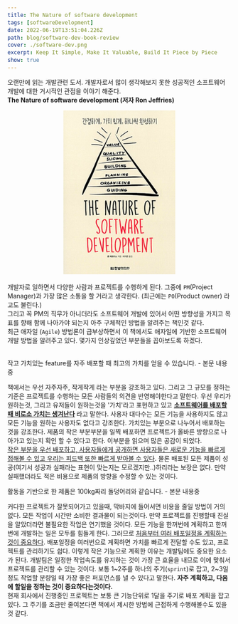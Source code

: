 ```yaml
---
title: The Nature of software development
tags: [softwareDevelopment]
date: 2022-06-19T13:51:04.226Z
path: blog/software-dev-book-review
cover: ./software-dev.png
excerpt: Keep It Simple, Make It Valuable, Build It Piece by Piece
show: true
---
```

 
오랜만에 읽는 개발관련 도서. 개발자로서 많이 생각해보지 못한 성공적인 소프트웨어 개발에 대한 거시적인 관점을 이야기 해준다.  
**The Nature of software development  (저자 Ron Jeffries)**

<div style="width: 50%;margin-bottom: 15px; margin-left:auto; margin-right: auto;">
  <img src="./book.png" width="300px" />
</div>

개발자로 일하면서 다양한 사람과 프로젝트를 수행하게 된다. 그중에 `PM`(Project Manager)과 가장 많은 소통을 할 거라고 생각한다. (최근에는 `PO`(Product owner) 라고도 불린다.)  
그리고 꼭 PM의 직무가 아니더라도 소프트웨어 개발에 있어서 어떤 방향성을 가지고 목표를 향해 함께 나아가야 되는지 아주 구체적인 방법을 알려주는 책인것 같다.  
최근 애자일 (`Agile`) 방법론이 급부상하면서 이 책에서도 애자일에 기반한 소프트웨어 개발 방법을 알려주고 있다. 몇가지 인상깊었던 부분들을 꼽아보도록 하겠다.  
<br/>

<div class="quote">작고 가치있는 feature를 자주 배포할 때 최고의 가치를 얻을 수 있습니다. - 본문 내용중</div>

책에서는 우선 자주자주, 작게작게 라는 부분을 강조하고 있다. 그리고 그 규모를 정하는 기준은 프로젝트를 수행하는 모든 사람들의 의견을 반영해야한다고 말한다. 우선 우리가 원하는것, 그리고 유저들이 원하는것을 '가치'라고 표현하고 있고 <u>**소프트웨어를 배포할 때 비로소 가치는 생겨난다**</u> 라고 말한다. 사용자 대다수는 모든 기능을 사용하지도 않고 모든 기능을 원하는 사용자도 없다고 강조한다. 가치있는 부분으로 나누어서 배포하는 것을 강조한다. 제품의 작은 부분부분을 일찍 배포하면 프로젝트가 올바른 방향으로 나아가고 있는지 확인 할 수 있다고 한다. 이부분을 읽으며 많은 공감이 되었다.  
<u>작은 부분을 우선 배포하고, 사용자들에게 공개하면 사용자들은 새로운 기능을 빠르게 접해볼 수 있고 우리는 피드백 또한 빠르게 받아볼 수 있다</u>. 물론 배포된 모든 제품이 성공(여기서 성공과 실패라는 표현이 맞는지는 모르겠지만..)하리라는 보장은 없다. 만약 실패했더라도 적은 비용으로 제품의 방향을 수정할 수 있는 것이다.

<div class="quote">활동을 기반으로 한 제품은 100kg짜리 돌덩어리와 같습니다. - 본문 내용중</div>

커다한 프로젝트가 잘못되어가고 있을때, 막바지에 들어서면 비용을 줄일 방법이 거의 없다. 모든 작업이 시간만 소비한 결과물이 되는것이다. 만약 프로젝트를 진행할때 진실을 알았더라면 불필요한 작업은 연기했을 것이다. 모든 기능을 한꺼번에 계획하고 한꺼번에 개발하는 일은 모두를 힘들게 한다. 그러므로 <u>처음부터 여러 배포일정을 계획하는것이 중요하다</u>. 배포일정을 여러번으로 계획하면 가치를 빠르게 전달할 수도 있고, 프로젝트를 관리하기도 쉽다. 이렇게 작은 기능으로 계획한 이유는 개발팀에도 중요한 요소가 된다. 개발팀은 일정한 작업속도를 유지하는 것이 가장 큰 효율을 내므로 이에 맞춰서 프로젝트를 관리할 수 있는 것이다. 보통 1~2주를 하나의 주기(`sprint`)로 잡고, 2~3일 정도 작업할 분량일 때 가장 좋은 퍼포먼스를 낼 수 있다고 말한다. <b>자주 계획하고, 다음에 할일을 정하는 것이 중요하다는것이다.</b><br/>
현재 회사에서 진행중인 프로젝트는 보통 큰 기능단위로 1달을 주기로 배포 계획을 잡고 있다. 그 주기를 조금만 줄여본다면 책에서 제시한 방법에 근접하게 수행해볼수도 있을것 같다.


